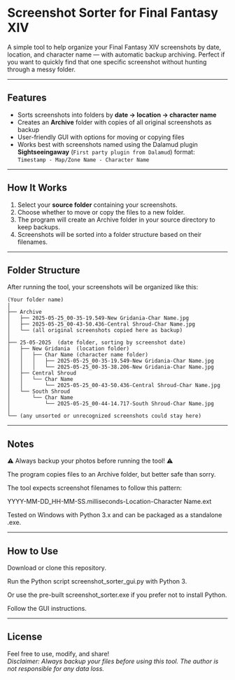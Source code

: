 # Screenshot Sorter for Final Fantasy XIV

A simple tool to help organize your Final Fantasy XIV screenshots by date, location, and character name — with automatic backup archiving. Perfect if you want to quickly find that one specific screenshot without hunting through a messy folder.

---

## Features

- Sorts screenshots into folders by **date → location → character name**
- Creates an **Archive** folder with copies of all original screenshots as backup
- User-friendly GUI with options for moving or copying files
- Works best with screenshots named using the Dalamud plugin **Sightseeingaway** (`First party plugin from Dalamud`) format:  
  `Timestamp - Map/Zone Name - Character Name`

---

## How It Works

1. Select your **source folder** containing your screenshots.
2. Choose whether to move or copy the files to a new folder.
3. The program will create an Archive folder in your source directory to keep backups.
4. Screenshots will be sorted into a folder structure based on their filenames.

---

## Folder Structure

After running the tool, your screenshots will be organized like this:

```plaintext
(Your folder name)
│
├── Archive
│   ├── 2025-05-25_00-35-19.549-New Gridania-Char Name.jpg
│   ├── 2025-05-25_00-43-50.436-Central Shroud-Char Name.jpg
│   └── (all original screenshots copied here as backup)
│
├── 25-05-2025  (date folder, sorting by screenshot date)
│   ├── New Gridania  (location folder)
│   │   ├── Char Name (character name folder)
│   │   │   ├── 2025-05-25_00-35-19.549-New Gridania-Char Name.jpg
│   │   │   └── 2025-05-25_00-35-38.206-New Gridania-Char Name.jpg
│   ├── Central Shroud
│   │   └── Char Name
│   │       └── 2025-05-25_00-43-50.436-Central Shroud-Char Name.jpg
│   └── South Shroud
│       └── Char Name
│           └── 2025-05-25_00-44-14.717-South Shroud-Char Name.jpg
│
└── (any unsorted or unrecognized screenshots could stay here)
```
---

## Notes

⚠️ Always backup your photos before running the tool! ⚠️

The program copies files to an Archive folder, but better safe than sorry.

The tool expects screenshot filenames to follow this pattern:

YYYY-MM-DD_HH-MM-SS.milliseconds-Location-Character Name.ext

Tested on Windows with Python 3.x and can be packaged as a standalone .exe.

---

## How to Use

Download or clone this repository.

Run the Python script screenshot_sorter_gui.py with Python 3.

Or use the pre-built screenshot_sorter.exe if you prefer not to install Python.

Follow the GUI instructions.

---

## License

Feel free to use, modify, and share!  
_Disclaimer: Always backup your files before using this tool. The author is not responsible for any data loss._
